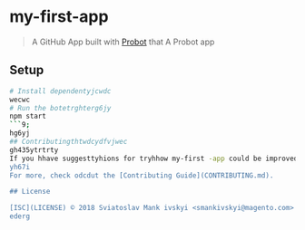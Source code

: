 # my-first-app

> A GitHub App built with [Probot](https://probot.github.io) that A Probot app

## Setup

```sh
# Install dependentyjcwdc
wecwc
# Run the botetrghterg6jy
npm start
```9;
hg6yj
## Contributingthtwdcydfvjwec
gh435ytrtrty
If you hhave suggesttyhions for tryhhow my-first -app could be improved, or want to report a bug, open an issue! We'd love all and any contributions .gyjkyiuk
yh67i
For more, check odcdut the [Contributing Guide](CONTRIBUTING.md).

## License

[ISC](LICENSE) © 2018 Sviatoslav Mank ivskyi <smankivskyi@magento.com>
ederg
